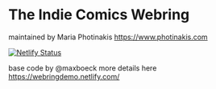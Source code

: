 # The Indie Comics Webring

maintained by Maria Photinakis https://www.photinakis.com

[![Netlify Status](https://api.netlify.com/api/v1/badges/a529f403-74bd-478d-92e7-976835bb6d76/deploy-status)](https://app.netlify.com/sites/comicswebring/deploys)

base code by @maxboeck
more details here https://webringdemo.netlify.com/
